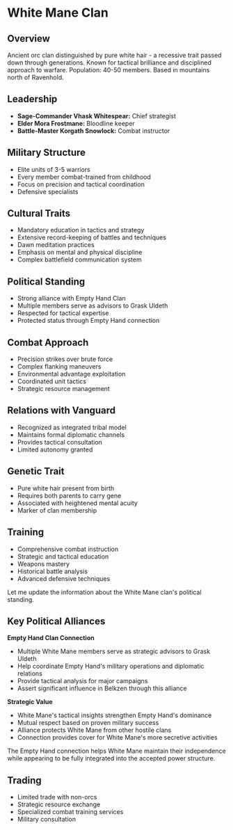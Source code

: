 # White Mane Clan

## Overview
Ancient orc clan distinguished by pure white hair - a recessive trait passed down through generations. Known for tactical brilliance and disciplined approach to warfare. Population: 40-50 members. Based in mountains north of Ravenhold.

## Leadership
- **Sage-Commander Vhask Whitespear:** Chief strategist
- **Elder Mora Frostmane:** Bloodline keeper
- **Battle-Master Korgath Snowlock:** Combat instructor

## Military Structure
- Elite units of 3-5 warriors
- Every member combat-trained from childhood
- Focus on precision and tactical coordination
- Defensive specialists

## Cultural Traits
- Mandatory education in tactics and strategy
- Extensive record-keeping of battles and techniques
- Dawn meditation practices
- Emphasis on mental and physical discipline
- Complex battlefield communication system

## Political Standing
- Strong alliance with Empty Hand Clan
- Multiple members serve as advisors to Grask Uldeth
- Respected for tactical expertise
- Protected status through Empty Hand connection

## Combat Approach
- Precision strikes over brute force
- Complex flanking maneuvers
- Environmental advantage exploitation
- Coordinated unit tactics
- Strategic resource management

## Relations with Vanguard
- Recognized as integrated tribal model
- Maintains formal diplomatic channels
- Provides tactical consultation
- Limited autonomy granted

## Genetic Trait
- Pure white hair present from birth
- Requires both parents to carry gene
- Associated with heightened mental acuity
- Marker of clan membership

## Training
- Comprehensive combat instruction
- Strategic and tactical education
- Weapons mastery
- Historical battle analysis
- Advanced defensive techniques

Let me update the information about the White Mane clan's political standing.

## Key Political Alliances

**Empty Hand Clan Connection**
- Multiple White Mane members serve as strategic advisors to Grask Uldeth
- Help coordinate Empty Hand's military operations and diplomatic relations
- Provide tactical analysis for major campaigns
- Assert significant influence in Belkzen through this alliance

**Strategic Value**
- White Mane's tactical insights strengthen Empty Hand's dominance
- Mutual respect based on proven military success
- Alliance protects White Mane from other hostile clans
- Connection provides cover for White Mane's more secretive activities

The Empty Hand connection helps White Mane maintain their independence while appearing to be fully integrated into the accepted power structure.

## Trading
- Limited trade with non-orcs
- Strategic resource exchange
- Specialized combat training services
- Military consultation